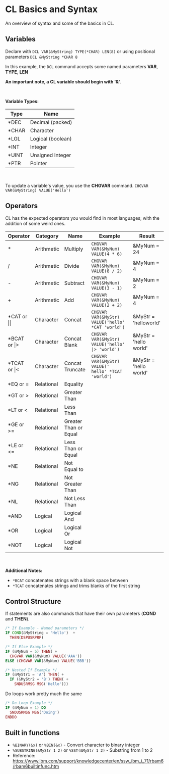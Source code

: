 # CL Basics and Syntax

An overview of syntax and some of the basics in CL.


## Variables
Declare with ```DCL VAR(&MyString) TYPE(*CHAR) LEN(8)``` or using positional parameters ```DCL &MyString *CHAR 8```

In this example, the ```DCL``` command accepts some named parameters **VAR**, **TYPE**, **LEN**

**An important note, a CL variable should begin with '&'**.

<br>


**Variable Types:**

| Type  | Name              |
| ----- | ----------------- |
| *DEC  | Decimal (packed)  |
| *CHAR | Character         |
| *LGL  | Logical (boolean) |
| *INT  | Integer           |
| *UINT | Unsigned Integer  |
| *PTR  | Pointer           |

<br>

To update a variable's value, you use the **CHGVAR** command. ```CHGVAR VAR(&MyString) VALUE('Hello')```


## Operators
CL has the expected operators you would find in most languages; with the addition of some weird ones.

| Operator      | Category   | Name     | Example                               | Result      |
| ------------- | ---------- | -------- | ------------------------------------- | ----------- |
| *             | Arithmetic | Multiply | ```CHGVAR VAR(&MyNum) VALUE(4 * 6)``` | &MyNum = 24 |
| /             | Arithmetic | Divide   | ```CHGVAR VAR(&MyNum) VALUE(8 / 2)``` | &MyNum = 4  |
| -             | Arithmetic | Subtract | ```CHGVAR VAR(&MyNum) VALUE(3 - 1)``` | &MyNum = 2  |
| +             | Arithmetic | Add      | ```CHGVAR VAR(&MyNum) VALUE(2 + 2)``` | &MyNum = 4  |
| *CAT or \|\|  | Character  | Concat   | ```CHGVAR VAR(&MyStr) VALUE('hello' *CAT 'world')``` | &MyStr = 'helloworld' |
| *BCAT or \|\> | Character  | Concat Blank | ```CHGVAR VAR(&MyStr) VALUE('hello' \|> 'world')``` | &MyStr = 'hello world' |
| *TCAT or \|\< | Character  | Concat Truncate | ```CHGVAR VAR(&MyStr) VALUE('   hello' *TCAT 'world')``` | &MyStr = 'hello world' |
| *EQ or =      | Relational | Equality | | |
| *GT or >      | Relational | Greater Than | | |
| *LT or <      | Relational | Less Than | | |
| *GE or >=     | Relational | Greater Than or Equal | | |
| *LE or <=     | Relational | Less Than or Equal | | |
| *NE           | Relational | Not Equal to | | | 
| *NG           | Relational | Not Greater Than | | |
| *NL           | Relational | Not Less Than | | |
| *AND          | Logical    | Logical And | | |
| *OR           | Logical    | Logical Or  | | |
| *NOT          | Logical    | Logical Not | | |

<br>


**Additional Notes:**
* ```*BCAT``` concatenates strings with a blank space between
* ```*TCAT``` concatenates strings and trims blanks of the first string



## Control Structure

If statements are also commands that have their own parameters (**COND** and **THEN**).


```php
/* If Example - Named parameters */
IF COND(&MyString = 'Hello')  +
  THEN(DSPUSRPRF)
```   


```php
/* If Else Example */
IF (&MyNum = 5) THEN( +
  CHGVAR VAR(&MyNum) VALUE('AAA'))
ELSE (CHGVAR VAR(&MyNum) VALUE('BBB'))
```


```php
/* Nested If Example */
IF (&MyStr1 = 'A') THEN( +
  IF (&MyStr2 = 'B') THEN( +
    SNDUSRMSG MSG('Hello')))
```


Do loops work pretty much the same
```php
/* Do Loop Example */
IF (&MyNum = 1) DO
  SNDUSRMSG MSG('Doing')
ENDDO
```


## Built in functions
* ```%BINARY(&x)``` or ```%BIN(&x)``` - Convert character to binary integer
* ```%SUBSTRING(&MyStr 1 2)``` or ```%SST(&MyStr 1 2)``` - Substring from 1 to 2
* Reference: https://www.ibm.com/support/knowledgecenter/en/ssw_ibm_i_71/rbam6/rbam6builtinfunc.htm


